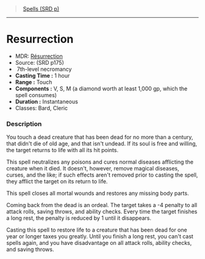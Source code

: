 ﻿---
!SpellItem
Family: SpellVO
Level: 7
Type: necromancy
CastingTime: 1 hour
Range: Touch
Components: V, S, M (a diamond worth at least 1,000 gp, which the spell consumes)
Duration: Instantaneous
Classes: Bard, Cleric
Id: spells_vo.md#resurrection
ParentLink: spells_vo.md#spells-srd-p
Name: Resurrection
ParentName: Spells (SRD p)
NameLevel: 1
AltName: '[Résurrection](hd_spells_resurrection.md)'
Source: (SRD p175)
Attributes: {}
AttributesDictionary: >+
  {}

---
> [Spells (SRD p)](srd_spells.md)

---

# Resurrection

- MDR: [Résurrection](hd_spells_resurrection.md)
- Source: (SRD p175)
-  7th-level necromancy
- **Casting Time :** 1 hour
- **Range :** Touch
- **Components :** V, S, M (a diamond worth at least 1,000 gp, which the spell consumes)
- **Duration :** Instantaneous
- Classes: Bard, Cleric

### Description

You touch a dead creature that has been dead for no more than a century, that didn't die of old age, and that isn't undead. If its soul is free and willing, the target returns to life with all its hit points.

This spell neutralizes any poisons and cures normal diseases afflicting the creature when it died. It doesn't, however, remove magical diseases, curses, and the like; if such effects aren't removed prior to casting the spell, they afflict the target on its return to life.

This spell closes all mortal wounds and restores any missing body parts.

Coming back from the dead is an ordeal. The target takes a -4 penalty to all attack rolls, saving throws, and ability checks. Every time the target finishes a long rest, the penalty is reduced by 1 until it disappears.

Casting this spell to restore life to a creature that has been dead for one year or longer taxes you greatly. Until you finish a long rest, you can't cast spells again, and you have disadvantage on all attack rolls, ability checks, and saving throws.

